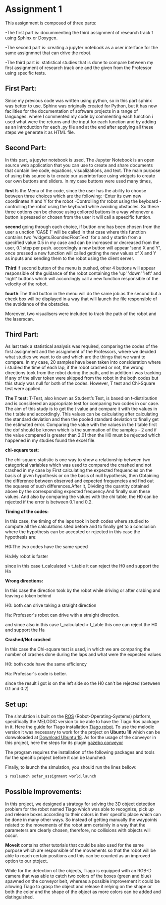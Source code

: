 Assignment 1
=============
This assignment is composed of three parts:

-The first part is: docummenting the third assignment of research track 1 using Sphinx or Doxygen.

-The second part is: creating a jupyter notebook as a user interface for the same assignmnet that can drive the robot.

-The third part is: statistical studies that is done to compare between my first assignment of research track one and the given from the Professor using specific tests.

First Part:
----------
Since my previous code was written using python, so in this part sphinx was better to use.
Sphinx was originally created for Python, but it has now facilities for the documentation of software projects in a range of languages.
where I commented my code by commenting each function i used what were the returns and the input for each function and by adding as an introduction for each .py file and at the end after applying all these steps we generate it as HTML file.

Second Part:
------------
In this part, a jupyter notebook is used, The Jupyter Notebook is an open source web application that you can use to create and share documents that contain live code, equations, visualizations, and text.
The main purpose of using this source is to create our userinterface using widgets to create our own buttons and sliders.
In my case buttons were used many times,

**first** Is the Menu of the code, since the user has the ability to choose between three choices which are the following:
-Enter its own new coordinates X and Y for the robot 
-Controlling thr robot using the keyboard
-controlling the robot using the keyboard while avoiding obstacles.
So these three options can be choose using collored buttons in a way whenever a button is pressed or chosen from the user it will call a speecific funtion.

**second** going through each choice, if button one has been chosen from the user a unction 'CASE 1' will be called in that case where this function contains two  'widgets.BoundedFloatText' for x and y startin from a specified value 0.5 in my case and can be increased or decreased from the user, 0.1 step per push.
accordingly a new button will appear 'send X and Y', once pressed a new function will called getting the new values of X and Y as inputs and sending them to the robot using the client server.

**Third** if second button of the menu is pushed, other 4 buttons will appear responsible of the guidance of the robot containing the 'up' 'down' 'left' and 'right' buttons which will accordingly call a new function responsible of the velocity of the robot.

**fourth** The third button in the menu will do the same job as the second but a check box will be displayed in a way that will launch the file responsible of the avoidance of the obstacles.

Moreover, two visualisers were included to track the path of the robot and the laserscan.

Third Part:
-----------
As last task a statistical analysis was required, comparing the codes of the first assignment and the assignment of the Professors, where we decided what studies we want to do and which are the things that we want to compare.
In my case, 20 samples have been taken into consideration where i studied the time of each lap, if the robot crashed or not, the wrong directions took from the robot during the path, and in addition i was tracking if any of the silver token were skipped from the robot in the both codes but this study was null for both of the codes.
However, T test and Chi-Square test were applied.

**The T test:**
T-Test, also known as Student’s Test, is based on t-distribution and is considered an appropriate test for comparing two codes in our case.
The aim of this study is to get the t value and compare it with the values in the t table and  accordingly.
This values can be calculating after calculating the standard deviation and then the pooled standard deviation to finally get the estimated error. Comparing the value with the values in the t table first the dof should be known which is the summation of the samples - 2 and if the value compared is greater than 2.01 then the H0 must be rejected which happened in my studies found the excel file.

**chi-square test:**

The chi-square statistic is one way to show a relationship between two categorical variables which was used to compared the crashed and not crashed in my case by First  calculating the expected frequencies on the basis of given hypothesis or on the basis of null hypothesis, then Obtaining the difference between observed and expected frequencies and find out the squares of such differences.After it, Dividing the quantity obtained above by the corresponding expected frequency.And finally sum these values. And also by comparing the values with the chi table, the H0 can be rejected if the error is between 0.1 and 0.2.

**Timing of the codes:**

In this case, the timing of the laps took in both codes where studied to compute all the calculations sited before and to finally get to a conclusion where the hypothesis can be accepted or rejected
in this case the hypothesis are:

H0:The two codes have the same speed

Ha:My robot is faster

since in this case t_calculated > t_table it can reject the H0 and support the Ha

**Wrong directions:**

In this case the direction took by the robot while driving or after crabing and leaving a token behind

H0: both can drive taking a straight direction

Ha: Professor's robot can drive with a straight direction.

and since also in this case t_calculated > t_table this one can reject the H0 and support the Ha

**Crashed/Not crashed**

In this case the Chi-square test is used, in which we are comparing the number of crashes done during the laps and what were the expected values

H0: both code have the same efficiency

Ha: Professor's code is better.

since the result i got is on the left side so the H0 can't be rejected (between 0.1 and 0.2)









Set up:
-------
The simulation is built on the [ROS](http://wiki.ros.org/) (Robot-Operating-Systems) platform, specifically the MELODIC version to be able to have the Tiago Ros package in it. Here the guide for Tiago installation [Tiago robot](http://wiki.ros.org/). To use the melodic version it was necessary to work for the project on **Ubuntu 18** which can be donwoloaded at [Download Ubuntu 18](https://releases.ubuntu.com/18.04/). As for the usage of the conveyor in this project, here the steps for its plugin [gazebo conveyor](https://github.com/rokokoo/gazebo-conveyor)

The program requires the installation of the following packages and tools for the specific project before it can be launched:





Finally, to launch the simulation, you should run the lines bellow:

```bash
$ roslaunch sofar_assignment world.launch 
```

Possible Improvements:
----------------------
In this project, we designed a strategy for solving the 3D object detection problem for the robot named Tiago which was able to recognize, pick up and release boxes according to their colors in their specific place which can be done in many other ways. So instead of getting manually the waypoints related to the movements of the robot arm certainly in a way that the parameters are clearly chosen, therefore, no collisions with objects will occur.

**Moveit** contains other tutorials that could be also used for the same purpose which are responsible of the movements so that the robot will be able to reach certain positions and this can be counted as an improved option to our ptoject.

While for the detection of the objects, Tiago is equipped with an RGB-D camera that was able to catch two colors of the boxes (green and blue) spawned on the conveyor belt, whereas a possible improvement it could be allowing Tiago to grasp the object and release it relying on the shape or both the color and the shape of the object as more colors can be added and distinguished.

